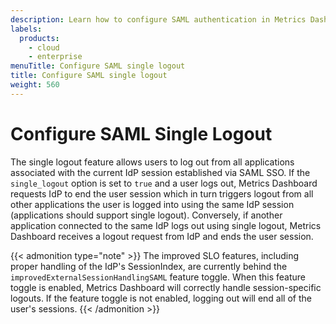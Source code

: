```yaml
---
description: Learn how to configure SAML authentication in Metrics Dashboard's UI.
labels:
  products:
    - cloud
    - enterprise
menuTitle: Configure SAML single logout
title: Configure SAML single logout
weight: 560
---
```


# Configure SAML Single Logout

The single logout feature allows users to log out from all applications associated with the current IdP session established via SAML SSO. If the `single_logout` option is set to `true` and a user logs out, Metrics Dashboard requests IdP to end the user session which in turn triggers logout from all other applications the user is logged into using the same IdP session (applications should support single logout). Conversely, if another application connected to the same IdP logs out using single logout, Metrics Dashboard receives a logout request from IdP and ends the user session.

{{< admonition type="note" >}}
The improved SLO features, including proper handling of the IdP's SessionIndex, are currently behind the `improvedExternalSessionHandlingSAML` feature toggle. When this feature toggle is enabled, Metrics Dashboard will correctly handle session-specific logouts. If the feature toggle is not enabled, logging out will end all of the user's sessions.
{{< /admonition >}}

